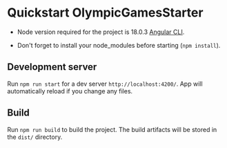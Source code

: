 # Quickstart OlympicGamesStarter

- Node version required for the project is 18.0.3 [Angular CLI](https://github.com/angular/angular-cli).

- Don't forget to install your node_modules before starting (`npm install`).

## Development server

Run `npm run start` for a dev server `http://localhost:4200/`. App will automatically reload if you change any files.

## Build

Run `npm run build` to build the project. The build artifacts will be stored in the `dist/` directory.
